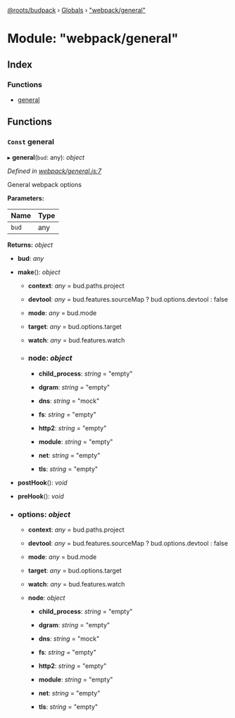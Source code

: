 [@roots/budpack](../README.md) › [Globals](../globals.md) › ["webpack/general"](_webpack_general_.md)

# Module: "webpack/general"

## Index

### Functions

* [general](_webpack_general_.md#const-general)

## Functions

### `Const` general

▸ **general**(`bud`: any): *object*

*Defined in [webpack/general.js:7](https://github.com/roots/bud-support/blob/5f43850/src/budpack/builder/webpack/general.js#L7)*

General webpack options

**Parameters:**

Name | Type |
------ | ------ |
`bud` | any |

**Returns:** *object*

* **bud**: *any*

* **make**(): *object*

  * **context**: *any* = bud.paths.project

  * **devtool**: *any* = bud.features.sourceMap
      ? bud.options.devtool
      : false

  * **mode**: *any* = bud.mode

  * **target**: *any* = bud.options.target

  * **watch**: *any* = bud.features.watch

  * ### **node**: *object*

    * **child_process**: *string* = "empty"

    * **dgram**: *string* = "empty"

    * **dns**: *string* = "mock"

    * **fs**: *string* = "empty"

    * **http2**: *string* = "empty"

    * **module**: *string* = "empty"

    * **net**: *string* = "empty"

    * **tls**: *string* = "empty"

* **postHook**(): *void*

* **preHook**(): *void*

* ### **options**: *object*

  * **context**: *any* = bud.paths.project

  * **devtool**: *any* = bud.features.sourceMap
      ? bud.options.devtool
      : false

  * **mode**: *any* = bud.mode

  * **target**: *any* = bud.options.target

  * **watch**: *any* = bud.features.watch

  * **node**: *object*

    * **child_process**: *string* = "empty"

    * **dgram**: *string* = "empty"

    * **dns**: *string* = "mock"

    * **fs**: *string* = "empty"

    * **http2**: *string* = "empty"

    * **module**: *string* = "empty"

    * **net**: *string* = "empty"

    * **tls**: *string* = "empty"
